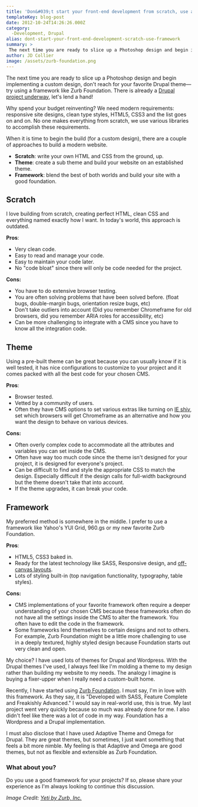 ```yaml
---
title: 'Don&#039;t start your front-end development from scratch, use a framework'
templateKey: blog-post
date: 2012-10-24T14:26:26.000Z
category: 
  -Development, Drupal
alias: dont-start-your-front-end-development-scratch-use-framework
summary: > 
 The next time you are ready to slice up a Photoshop design and begin implementing a custom design, don't reach for your favorite Drupal theme—try using a framework like Zurb Foundation. There is already a Drupal project underway, let's lend a hand!
author: JD Collier
image: /assets/zurb-foundation.png
---
```


The next time you are ready to slice up a Photoshop design and begin implementing a custom design, don't reach for your favorite Drupal theme—try using a framework like Zurb Foundation. There is already a [Drupal project underway](https://www.drupal.org/project/zurb_foundation), let's lend a hand!

Why spend your budget reinventing? We need modern requirements: responsive site designs, clean type styles, HTML5, CSS3 and the list goes on and on. No one makes everything from scratch, we use various libraries to accomplish these requirements.

When it is time to begin the build (for a custom design), there are a couple of approaches to build a modern website.

*   **Scratch**: write your own HTML and CSS from the ground, up.
*   **Theme**: create a sub theme and build your website on an established theme.
*   **Framework**: blend the best of both worlds and build your site with a good foundation.

**Scratch**
-----------

I love building from scratch, creating perfect HTML, clean CSS and everything named exactly how I want. In today's world, this approach is outdated.

**Pros**:

*   Very clean code.
*   Easy to read and manage your code.
*   Easy to maintain your code later.
*   No "code bloat" since there will only be code needed for the project.

**Cons:**

*   You have to do extensive browser testing.
*   You are often solving problems that have been solved before. (float bugs, double-margin bugs, orientation resize bugs, etc)
*   Don't take outliers into account (Did you remember Chromeframe for old browsers, did you remember ARIA roles for accessibility, etc)
*   Can be more challenging to integrate with a CMS since you have to know all the integration code.

**Theme**
---------

Using a pre-built theme can be great because you can usually know if it is well tested, it has nice configurations to customize to your project and it comes packed with all the best code for your chosen CMS.

**Pros**:

*   Browser tested.
*   Vetted by a community of users.
*   Often they have CMS options to set various extras like turning on [IE shiv](https://github.com/aFarkas/html5shiv), set which browsers will get Chromeframe as an alternative and how you want the design to behave on various devices.

**Cons:**

*   Often overly complex code to accommodate all the attributes and variables you can set inside the CMS.
*   Often have way too much code since the theme isn't designed for your project, it is designed for everyone's project.
*   Can be difficult to find and style the appropriate CSS to match the design. Especially difficult if the design calls for full-width background but the theme doesn't take that into account.
*   If the theme upgrades, it can break your code.

**Framework**
-------------

My preferred method is somewhere in the middle. I prefer to use a framework like Yahoo's YUI Grid, 960.gs or my new favorite Zurb Foundation. 

**Pros**:

*   HTML5, CSS3 baked in.
*   Ready for the latest technology like SASS, Responsive design, and [off-canvas layouts](http://jasonweaver.name/lab/offcanvas/).
*   Lots of styling built-in (top navigation functionality, typography, table styles).

**Cons:**

*   CMS implementations of your favorite framework often require a deeper understanding of your chosen CMS because these frameworks often do not have all the settings inside the CMS to alter the framework. You often have to edit the code in the framework.
*   Some frameworks lend themselves to certain designs and not to others. For example, Zurb Foundation might be a little more challenging to use in a deeply textured, highly styled design because Foundation starts out very clean and open.

My choice? I have used lots of themes for Drupal and Wordpress. With the Drupal themes I've used, I always feel like I'm molding a theme to my design rather than building my website to my needs. The analogy I imagine is buying a fixer-upper when I really need a custom-built home. 

Recently, I have started using [Zurb Foundation](http://foundation.zurb.com/). I must say, I'm in love with this framework. As they say, it is "Developed with SASS, Feature Complete and Freakishly Advanced." I would say in real-world use, this is true. My last project went very quickly because so much was already done for me. I also didn't feel like there was a lot of code in my way. Foundation has a Wordpress and a Drupal implementation.

I must also disclose that I have used Adaptive Theme and Omega for Drupal. They are great themes, but sometimes, I just want something that feels a bit more nimble. My feeling is that Adaptive and Omega are good themes, but not as flexible and extensible as Zurb Foundation.

### What about you? 

Do you use a good framework for your projects? If so, please share your experience as I'm always looking to continue this discussion.

_Image Credit: [Yeti by Zurb, Inc.](http://foundation.zurb.com/learn/about.html)_